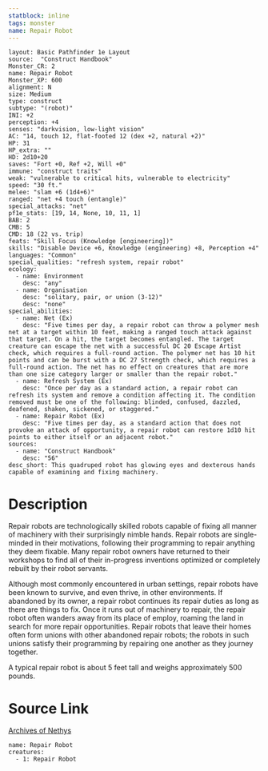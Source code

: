 ```yaml
---
statblock: inline
tags: monster
name: Repair Robot
---
```

```statblock
layout: Basic Pathfinder 1e Layout
source:  "Construct Handbook"
Monster_CR: 2
name: Repair Robot
Monster_XP: 600
alignment: N
size: Medium
type: construct
subtype: "(robot)"
INI: +2
perception: +4
senses: "darkvision, low-light vision"
AC: "14, touch 12, flat-footed 12 (dex +2, natural +2)"
HP: 31
HP_extra: ""
HD: 2d10+20
saves: "Fort +0, Ref +2, Will +0"
immune: "construct traits"
weak: "vulnerable to critical hits, vulnerable to electricity"
speed: "30 ft."
melee: "slam +6 (1d4+6)"
ranged: "net +4 touch (entangle)"
special_attacks: "net"
pf1e_stats: [19, 14, None, 10, 11, 1]
BAB: 2
CMB: 5
CMD: 18 (22 vs. trip)
feats: "Skill Focus (Knowledge [engineering])"
skills: "Disable Device +6, Knowledge (engineering) +8, Perception +4"
languages: "Common"
special_qualities: "refresh system, repair robot"
ecology:
  - name: Environment
    desc: "any"
  - name: Organisation
    desc: "solitary, pair, or union (3-12)"
    desc: "none"
special_abilities:
  - name: Net (Ex)
    desc: "Five times per day, a repair robot can throw a polymer mesh net at a target within 10 feet, making a ranged touch attack against that target. On a hit, the target becomes entangled. The target creature can escape the net with a successful DC 20 Escape Artist check, which requires a full-round action. The polymer net has 10 hit points and can be burst with a DC 27 Strength check, which requires a full-round action. The net has no effect on creatures that are more than one size category larger or smaller than the repair robot."
  - name: Refresh System (Ex)
    desc: "Once per day as a standard action, a repair robot can refresh its system and remove a condition affecting it. The condition removed must be one of the following: blinded, confused, dazzled, deafened, shaken, sickened, or staggered."
  - name: Repair Robot (Ex)
    desc: "Five times per day, as a standard action that does not provoke an attack of opportunity, a repair robot can restore 1d10 hit points to either itself or an adjacent robot."
sources:
  - name: "Construct Handbook"
    desc: "56"
desc_short: This quadruped robot has glowing eyes and dexterous hands capable of examining and fixing machinery.
```
# Description
Repair robots are technologically skilled robots capable of fixing all manner of machinery with their surprisingly nimble hands. Repair robots are single-minded in their motivations, following their programming to repair anything they deem fixable. Many repair robot owners have returned to their workshops to find all of their in-progress inventions optimized or completely rebuilt by their robot servants.

 Although most commonly encountered in urban settings, repair robots have been known to survive, and even thrive, in other environments. If abandoned by its owner, a repair robot continues its repair duties as long as there are things to fix. Once it runs out of machinery to repair, the repair robot often wanders away from its place of employ, roaming the land in search for more repair opportunities. Repair robots that leave their homes often form unions with other abandoned repair robots; the robots in such unions satisfy their programming by repairing one another as they journey together.

 A typical repair robot is about 5 feet tall and weighs approximately 500 pounds.
# Source Link
[Archives of Nethys](https://aonprd.com/MonsterDisplay.aspx?ItemName=Repair%20Robot)
```encounter-table
name: Repair Robot
creatures:
  - 1: Repair Robot
```
